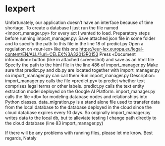 # lexpert
Unfortunately, our application doesn’t have an interface because of time shortage. To create a database I just run the file named «import_manager.py» for every act I wanted to load.
Preparatory steps before running import_manager.py:
Save attached json file in some folder and to specify the path to this file in the line 18 of predict.py
Open a regulation on «eur-lex» like this one https://eur-lex.europa.eu/legal-content/EN/ALL/?uri=CELEX%3A32013R0153
Press «Document information» button (like in attached screenshot) and save as an html file
Specify the path to the html file in the line 486 of import_manager.py
Make sure that predict.py and db.py are located together with import_manager.py so import_manager.py can call them
Run import_manager.py
 Description:
import_manager.py calls the file «predict.py» to predict whether text comprises legal terms or other labels. predict.py calls the text entity extraction model deployed on the Google AI Platform. import_manager.py calls the file «db» for modeling database nodes and relationships into Python classes.
data_migration.py is a stand alone file used to transfer data from the local database to the database deployed in the cloud since the cloud database expires every 10 days. So originally import_manager.py writes data to the local db, but to alleviate testing I change path directly to the cloud database (line 83 import_manager.py)
 
If there will be any problems with running files, please let me know.
Best regards, Nataly
